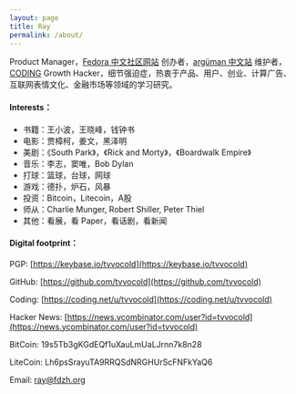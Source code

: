 ```yaml
---
layout: page
title: Ray
permalink: /about/
---
```


Product Manager，[Fedora 中文社区网站](https://www.fdzh.org) 创办者，[argüman 中文站](https://ch.arguman.org) 维护者，[CODING](https://coding.net/about) Growth Hacker，细节强迫症，热衷于产品、用户、创业、计算广告、互联网表情文化、金融市场等领域的学习研究。

#### Interests：

- 书籍：王小波，王晓峰，钱钟书
- 电影：贾樟柯，姜文，黑泽明
- 美剧：《South Park》，《Rick and Morty》，《Boardwalk Empire》
- 音乐：李志，窦唯，Bob Dylan
- 打球：篮球，台球，网球
- 游戏：德扑，炉石，风暴
- 投资：Bitcoin，Litecoin，A股
- 师从：Charlie Munger, Robert Shiller, Peter Thiel
- 其他：看展，看 Paper，看话剧，看新闻

#### Digital footprint：

PGP: [https://keybase.io/tvvocold](https://keybase.io/tvvocold)

GitHub: [https://github.com/tvvocold](https://github.com/tvvocold)

Coding: [https://coding.net/u/tvvocold](https://coding.net/u/tvvocold)

Hacker News: [https://news.ycombinator.com/user?id=tvvocold](https://news.ycombinator.com/user?id=tvvocold)

BitCoin: 19s5Tb3gKGdEQf1uXauLmUaLJrnn7k8n28

LiteCoin: Lh6psSrayuTA9RRQSdNRGHUrScFNFkYaQ6

Email: ray@fdzh.org





